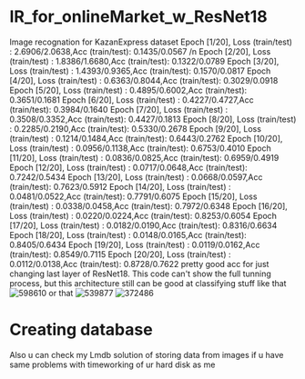 # IR_for_onlineMarket_w_ResNet18
Image recognation for KazanExpress dataset
Epoch [1/20], Loss (train/test) : 2.6906/2.0638,Acc (train/test): 0.1435/0.0567 /n
Epoch [2/20], Loss (train/test) : 1.8386/1.6680,Acc (train/test): 0.1322/0.0789
Epoch [3/20], Loss (train/test) : 1.4393/0.9365,Acc (train/test): 0.1570/0.0817
Epoch [4/20], Loss (train/test) : 0.6363/0.8044,Acc (train/test): 0.3029/0.0918
Epoch [5/20], Loss (train/test) : 0.4895/0.6002,Acc (train/test): 0.3651/0.1681
Epoch [6/20], Loss (train/test) : 0.4227/0.4727,Acc (train/test): 0.3984/0.1640
Epoch [7/20], Loss (train/test) : 0.3508/0.3352,Acc (train/test): 0.4427/0.1813
Epoch [8/20], Loss (train/test) : 0.2285/0.2190,Acc (train/test): 0.5330/0.2678
Epoch [9/20], Loss (train/test) : 0.1214/0.1484,Acc (train/test): 0.6443/0.2762
Epoch [10/20], Loss (train/test) : 0.0956/0.1138,Acc (train/test): 0.6753/0.4010
Epoch [11/20], Loss (train/test) : 0.0836/0.0825,Acc (train/test): 0.6959/0.4919
Epoch [12/20], Loss (train/test) : 0.0717/0.0648,Acc (train/test): 0.7242/0.5434
Epoch [13/20], Loss (train/test) : 0.0668/0.0597,Acc (train/test): 0.7623/0.5912
Epoch [14/20], Loss (train/test) : 0.0481/0.0522,Acc (train/test): 0.7791/0.6075
Epoch [15/20], Loss (train/test) : 0.0338/0.0458,Acc (train/test): 0.7972/0.6348
Epoch [16/20], Loss (train/test) : 0.0220/0.0224,Acc (train/test): 0.8253/0.6054
Epoch [17/20], Loss (train/test) : 0.0182/0.0190,Acc (train/test): 0.8316/0.6634
Epoch [18/20], Loss (train/test) : 0.0148/0.0165,Acc (train/test): 0.8405/0.6434
Epoch [19/20], Loss (train/test) : 0.0119/0.0162,Acc (train/test): 0.8549/0.7115
Epoch [20/20], Loss (train/test) : 0.0112/0.0138,Acc (train/test): 0.8728/0.7622
pretty good acc for just changing last layer of ResNet18. This code can't show the full tunning process, but this architecture still can be good at classifying stuff like that
![598610](https://user-images.githubusercontent.com/124432421/236702689-1046c983-4402-436e-af59-3308e541ffef.jpg)
or that
![539877](https://user-images.githubusercontent.com/124432421/236702723-a644bbcf-1894-411b-a491-69e1207df6f6.jpg)
![372486](https://user-images.githubusercontent.com/124432421/236702725-14e9a29a-37ec-45ab-9078-c394e769d747.jpg)
# Creating database
Also u can check my Lmdb solution of storing data from images if u have same problems with timeworking of ur hard disk as me

